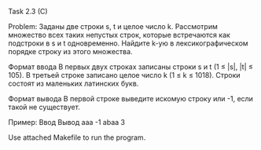 Task 2.3 (C)

Problem: Заданы две строки s, t и целое число k. Рассмотрим множество всех таких непустых строк, которые встречаются как подстроки в s и t одновременно. Найдите k-ую в лексикографическом порядке строку из этого множества.

Формат ввода
В первых двух строках записаны строки s и t (1 ≤ |s|, |t| ≤ 105). В третьей строке записано целое число k (1 ≤ k ≤ 1018). Строки состоят из маленьких латинских букв.

Формат вывода
В первой строке выведите искомую строку или -1, если такой не существует.

Пример:
Ввод    Вывод
aaa     -1
abaa
3

Use attached Makefile to run the program.
